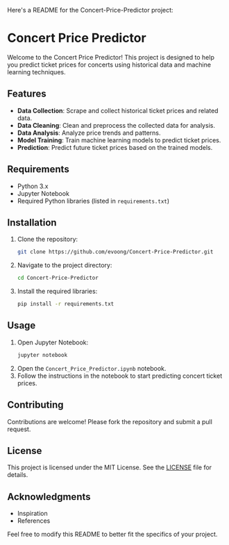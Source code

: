 Here's a README for the Concert-Price-Predictor project:

# Concert Price Predictor

Welcome to the Concert Price Predictor! This project is designed to help you predict ticket prices for concerts using historical data and machine learning techniques.

## Features
- **Data Collection**: Scrape and collect historical ticket prices and related data.
- **Data Cleaning**: Clean and preprocess the collected data for analysis.
- **Data Analysis**: Analyze price trends and patterns.
- **Model Training**: Train machine learning models to predict ticket prices.
- **Prediction**: Predict future ticket prices based on the trained models.

## Requirements

- Python 3.x
- Jupyter Notebook
- Required Python libraries (listed in `requirements.txt`)

## Installation

1. Clone the repository:
    ```sh
    git clone https://github.com/evoong/Concert-Price-Predictor.git
    ```
2. Navigate to the project directory:
    ```sh
    cd Concert-Price-Predictor
    ```
3. Install the required libraries:
    ```sh
    pip install -r requirements.txt
    ```

## Usage

1. Open Jupyter Notebook:
    ```sh
    jupyter notebook
    ```
2. Open the `Concert_Price_Predictor.ipynb` notebook.
3. Follow the instructions in the notebook to start predicting concert ticket prices.

## Contributing

Contributions are welcome! Please fork the repository and submit a pull request.

## License

This project is licensed under the MIT License. See the [LICENSE](LICENSE) file for details.

## Acknowledgments

- Inspiration
- References

Feel free to modify this README to better fit the specifics of your project.

